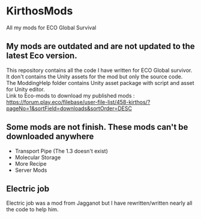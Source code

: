 # KirthosMods
All my mods for ECO Global Survival

## My mods are outdated and are not updated to the latest Eco version.

This repository contains all the code I have written for ECO Global survivor.  
It don't contains the Unity assets for the mod but only the source code.   
The ModdingHelp folder contains Unity asset package with script and asset for Unity editor.  
Link to Eco-mods to download my published mods : https://forum.play.eco/filebase/user-file-list/458-kirthos/?pageNo=1&sortField=downloads&sortOrder=DESC



## Some mods are not finish. These mods can't be downloaded anywhere
- Transport Pipe (The 1.3 doesn't exist)
- Molecular Storage
- More Recipe
- Server Mods

## Electric job
Electric job was a mod from Jagganot but I have rewritten/written nearly all the code to help him.
